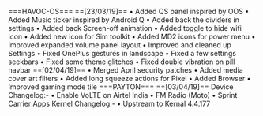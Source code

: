 ===HAVOC-OS===
==[23/03/19]==
• Added QS panel inspired by OOS
• Added Music ticker inspired by Android Q
• Added back the dividers in settings
• Added back Screen-off animation
• Added toggle to hide wifi icon
• Added new icon for Sim toolkit
• Added MD2 icons for power menu
• Improved expanded volume panel layout
• Improved and cleaned up Settings
• Fixed OnePlus gestures in landscape
• Fixed a few settings seekbars
• Fixed some theme glitches
• Fixed double vibration on pill navbar
==[02/04/19]==
• Merged April security patches
• Added media cover art filters
• Added long squeeze actions for Pixel
• Added Browser
• Improved gaming mode tile
===PAYTON===
==[03/04/19]==
Device Changelog:-
• Enable VoLTE on Airtel India
• FM Radio (Moto)
• Sprint Carrier Apps
Kernel Changelog:-
• Upstream to Kernal 4.4.177

